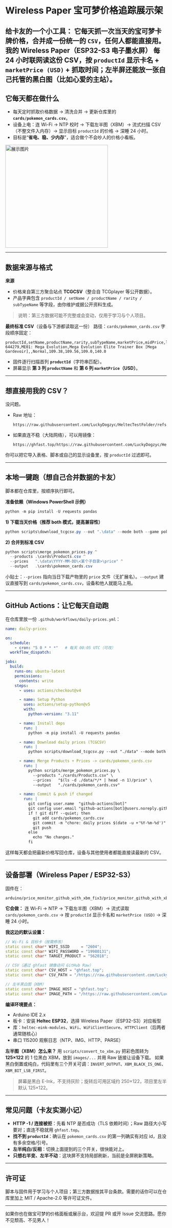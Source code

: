 # Wireless Paper 宝可梦价格追踪展示架

给卡友的一个小工具：
它每天抓一次**当天的宝可梦卡牌价格**，合并成一份统一的 `CSV`，任何人都能直接用。
我的 **Wireless Paper（ESP32-S3 电子墨水屏）** 每 24 小时联网读这份 CSV，按 `productId` 显示卡名 + `marketPrice (USD)` + 抓取时间；左半屏还能放一张自己托管的黑白图（比如心爱的主站）。
---

## 它每天都在做什么

* 每天定时抓取价格数据 → 清洗合并 → 更新仓库里的 **`cards/pokemon_cards.csv`**。
* 设备上电：连 Wi-Fi → NTP 校时 → 下载左半图（XBM）→ 流式扫描 CSV（不整文件入内存）→ 显示目标 `productId` 的价格 → 深睡 24 小时。
* 目标是“**省电、稳、少内存**”，适合做个不会吵人的价格小看板。

<a href="example.jpg">
  <img src="example.jpg" alt="展示图片" width="320">
</a>

---

## 数据来源与格式

**来源**

* 价格来自第三方聚合站点 **TCGCSV**（整合自 TCGplayer 等公开数据）。
* 产品字典包含 `productId / setName / productName / rarity / subTypeName` 等字段，由你维护或据公开资料生成。

> 说明：第三方数据可能不完整或会变动，仅用于学习与个人项目。

**最终标准 CSV**（设备与下游都读取这一份）
路径：`cards/pokemon_cards.csv`
字段顺序固定：

```
productId,setName,productName,rarity,subTypeName,marketPrice,midPrice,lowPrice,highPrice
644279,ME01: Mega Evolution,Mega Evolution Elite Trainer Box [Mega Gardevoir],,Normal,109.38,109.56,109.0,140.0
```

* 固件逐行扫描首列 **`productId`**（字符串匹配）。
* 屏幕显示 **第 3 列 `productName`** 和 **第 6 列 `marketPrice`（USD）**。

---

## 想直接用我的 CSV？

没问题。

* Raw 地址：

  ```
  https://raw.githubusercontent.com/LuckyDogzyc/HeltecTestFolder/refs/heads/main/cards/pokemon_cards.csv
  ```
* 如果直连不稳（大陆网络），可以用镜像：

  ```
  https://ghfast.top/https://raw.githubusercontent.com/LuckyDogzyc/HeltecTestFolder/refs/heads/main/cards/pokemon_cards.csv
  ```

你可以把它导入表格、脚本或自己的显示设备里，按 `productId` 过滤即可。

---

## 本地一键跑（想自己合并数据的卡友）

脚本都在仓库里，按顺序执行即可。

**准备依赖（Windows PowerShell 示例）**

```powershell
python -m pip install -U requests pandas
```

**1) 下载当天价格（推荐 both 模式，提高兼容性）**

```powershell
python scripts\download_tcgcsv.py --out ".\data" --mode both --game pokemon
```

**2) 合并到标准 CSV**

```powershell
python scripts\merge_pokemon_prices.py ^
  --products .\cards\Products.csv ^
  --prices   ".\data\YYYY-MM-DD\<某个子目录>\price" ^
  --output   .\cards\pokemon_cards.csv
```

小贴士：`--prices` 指向当日下载产物里的 `price` 文件（无扩展名）。`--output` 建议直接写到 `cards/pokemon_cards.csv`，设备和他人就能马上用。

---

## GitHub Actions：让它每天自动跑

在仓库里放一份 `.github/workflows/daily-prices.yml`：

```yaml
name: daily-prices

on:
  schedule:
    - cron: "5 0 * * *"   # 每天 00:05 UTC（可改）
  workflow_dispatch:

jobs:
  build:
    runs-on: ubuntu-latest
    permissions:
      contents: write
    steps:
      - uses: actions/checkout@v4

      - name: Setup Python
        uses: actions/setup-python@v5
        with:
          python-version: "3.11"

      - name: Install deps
        run: |
          python -m pip install -U requests pandas

      - name: Download daily prices (TCGCSV)
        run: |
          python scripts/download_tcgcsv.py --out "./data" --mode both --game pokemon

      - name: Merge Products + Prices -> cards/pokemon_cards.csv
        run: |
          python scripts/merge_pokemon_prices.py \
            --products "./cards/Products.csv" \
            --prices   "$(ls -d ./data/*/* | head -n 1)/price" \
            --output   "./cards/pokemon_cards.csv"

      - name: Commit & push if changed
        run: |
          git config user.name  "github-actions[bot]"
          git config user.email "github-actions[bot]@users.noreply.github.com"
          if ! git diff --quiet; then
            git add cards/pokemon_cards.csv
            git commit -m "chore: daily prices $(date -u +'%Y-%m-%d')"
            git push
          else
            echo "No changes."
          fi
```

这样每天都会把最新价格写回仓库，设备与其他使用者都能直接读最新的 CSV。

---

## 设备部署（Wireless Paper / ESP32-S3）

固件在：

```
arduino/price_monitor_github_with_xbm_fix3/price_monitor_github_with_xbm_fix3.ino
```

**它会做：**
连 Wi-Fi → NTP → 下载左半图（XBM）→ 流式读取 `cards/pokemon_cards.csv` → 按 `productId` 显示卡名和 `marketPrice (USD)` → 深睡 24 小时。

**我这边的默认设置：**

```cpp
// Wi-Fi & 目标卡（按需修改）
static const char* WIFI_SSID     = "2604";
static const char* WIFI_PASSWORD = "19980131";
static const char* TARGET_PRODUCT = "562018";

// CSV（通过 ghfast 镜像访问 GitHub Raw）
static const char* CSV_HOST = "ghfast.top";
static const char* CSV_PATH = "/https://raw.githubusercontent.com/LuckyDogzyc/HeltecTestFolder/refs/heads/main/cards/pokemon_cards.csv";

// 左半黑白图（XBM）
static const char* IMAGE_HOST = "ghfast.top";
static const char* IMAGE_PATH = "/https://raw.githubusercontent.com/LuckyDogzyc/HeltecTestFolder/refs/heads/main/images/Greninja1/Greninja1.xbm";
```

**编译环境要点：**

* Arduino IDE 2.x
* 板卡：安装 **Heltec ESP32**，选择 Wireless Paper（ESP32-S3）对应板型
* 库：`heltec-eink-modules`、`WiFi`、`WiFiClientSecure`、`HTTPClient`（后两者通常随核心）
* 串口 115200 观察日志（NTP、IMG、HTTP、PARSE）

**左半图（XBM）怎么来？**
用 `scripts/convert_to_xbm.py` 把彩色图转为 **125×122** 的 1 位黑白 XBM，放到 `images/...` 并用 Raw 链接让设备下载。
如果黑白倒置或纯白，代码里有三个开关可调：`INVERT_OUTPUT`、`XBM_BLACK_IS_ONE`、`XBM_BIT_LSB_FIRST`。

> 屏幕是黑白 E-Ink，不支持灰阶；旋转后可用区域约 250×122，项目里左半默认 125×122。

---

## 常见问题（卡友实测小记）

* **HTTP -1 / 连接被拒**：先看 NTP 是否成功（TLS 依赖时间）；Raw 路径大小写要对；直连不稳就用 `ghfast.top`。
* **找不到 `productId`**：确认在 `pokemon_cards.csv` 的第一列确实有对应 id，且没有多余空格/引号。
* **左半纯白/反相**：切换上面提到的三个开关，很快能对上。
* **只想右半变、左半不动**：这块屏不支持局部刷新，当前是全屏刷新策略。

---

## 许可证

脚本与固件用于学习与个人项目；第三方数据按其平台条款。需要的话你可以在仓库里加上 MIT / Apache-2.0 等许可证文件。

---

如果你也在做宝可梦的价格面板或展示台，欢迎提 PR 或开 Issue 交流思路。愿你不见颓高、不见男人！
